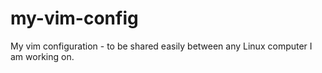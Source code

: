 my-vim-config
=============

My vim configuration - to be shared easily between any Linux computer I am working on.